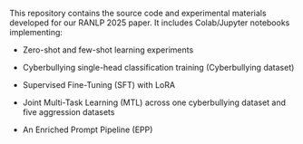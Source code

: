 This repository contains the source code and experimental materials developed for our RANLP 2025 paper. It includes Colab/Jupyter notebooks implementing:

- Zero-shot and few-shot learning experiments

- Cyberbullying single-head classification training (Cyberbullying dataset)

- Supervised Fine-Tuning (SFT) with LoRA

- Joint Multi-Task Learning (MTL) across one cyberbullying dataset and five aggression datasets

- An Enriched Prompt Pipeline (EPP)
